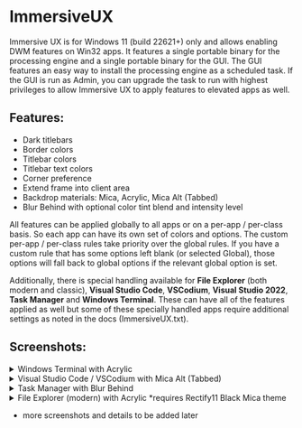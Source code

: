 # ImmersiveUX
Immersive UX is for Windows 11 (build 22621+) only and allows enabling DWM features on Win32 apps. It features a single portable binary for the processing engine and a single portable binary for the GUI. The GUI features an easy way to install the processing engine as a scheduled task. If the GUI is run as Admin, you can upgrade the task to run with highest privileges to allow Immersive UX to apply features to elevated apps as well. 

## Features:

- Dark titlebars
- Border colors
- Titlebar colors
- Titlebar text colors
- Corner preference
- Extend frame into client area
- Backdrop materials: Mica, Acrylic, Mica Alt (Tabbed)
- Blur Behind with optional color tint blend and intensity level


All features can be applied globally to all apps or on a per-app / per-class basis. So each app can have its own set of colors and options. The custom per-app / per-class rules take priority over the global rules. If you have a custom rule that has some options left blank (or selected Global), those options will fall back to global options if the relevant global option is set.

Additionally, there is special handling available for **File Explorer** (both modern and classic), **Visual Studio Code**, **VSCodium**, **Visual Studio 2022**, **Task Manager** and **Windows Terminal**. These can have all of the features applied as well but some of these specially handled apps require additional settings as noted in the docs (ImmersiveUX.txt).

## Screenshots:

<details>
  <summary>Windows Terminal with Acrylic</summary>
<img width="1042" height="587" alt="image" src="https://github.com/user-attachments/assets/46bece66-ecee-439a-a4db-b9ed1c0182a2" />
</details>

<details>
  <summary>Visual Studio Code / VSCodium with Mica Alt (Tabbed)</summary>
<img width="1211" height="737" alt="image" src="https://github.com/user-attachments/assets/3953538d-2197-427f-b309-5911aabcf064" />
</details>

<details>
  <summary>Task Manager with Blur Behind</summary>
<img width="1148" height="733" alt="image" src="https://github.com/user-attachments/assets/49998798-0580-4b22-9c67-3c10e4d5f78c" />
</details>

<details>
  <summary>File Explorer (modern) with Acrylic *requires Rectify11 Black Mica theme</summary>
<img width="961" height="667" alt="image" src="https://github.com/user-attachments/assets/10b0d146-6a1f-4fcc-b84a-741f151ebff2" />
</details>

* more screenshots and details to be added later
